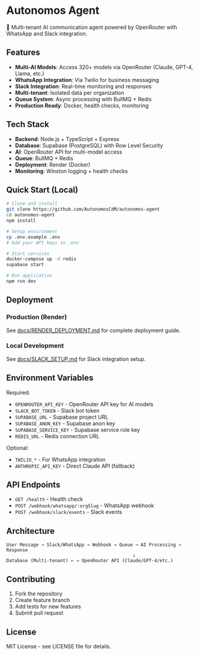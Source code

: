 # Autonomos Agent

🤖 Multi-tenant AI communication agent powered by OpenRouter with WhatsApp and Slack integration.

## Features

- **Multi-AI Models**: Access 320+ models via OpenRouter (Claude, GPT-4, Llama, etc.)
- **WhatsApp Integration**: Via Twilio for business messaging
- **Slack Integration**: Real-time monitoring and responses
- **Multi-tenant**: Isolated data per organization
- **Queue System**: Async processing with BullMQ + Redis
- **Production Ready**: Docker, health checks, monitoring

## Tech Stack

- **Backend**: Node.js + TypeScript + Express
- **Database**: Supabase (PostgreSQL) with Row Level Security
- **AI**: OpenRouter API for multi-model access
- **Queue**: BullMQ + Redis
- **Deployment**: Render (Docker)
- **Monitoring**: Winston logging + health checks

## Quick Start (Local)

```bash
# Clone and install
git clone https://github.com/AutonomosCdM/autonomos-agent
cd autonomos-agent
npm install

# Setup environment
cp .env.example .env
# Add your API keys to .env

# Start services
docker-compose up -d redis
supabase start

# Run application
npm run dev
```

## Deployment

### Production (Render)
See [docs/RENDER_DEPLOYMENT.md](docs/RENDER_DEPLOYMENT.md) for complete deployment guide.

### Local Development
See [docs/SLACK_SETUP.md](docs/SLACK_SETUP.md) for Slack integration setup.

## Environment Variables

Required:
- `OPENROUTER_API_KEY` - OpenRouter API key for AI models
- `SLACK_BOT_TOKEN` - Slack bot token
- `SUPABASE_URL` - Supabase project URL
- `SUPABASE_ANON_KEY` - Supabase anon key
- `SUPABASE_SERVICE_KEY` - Supabase service role key
- `REDIS_URL` - Redis connection URL

Optional:
- `TWILIO_*` - For WhatsApp integration
- `ANTHROPIC_API_KEY` - Direct Claude API (fallback)

## API Endpoints

- `GET /health` - Health check
- `POST /webhook/whatsapp/:orgSlug` - WhatsApp webhook
- `POST /webhook/slack/events` - Slack events

## Architecture

```
User Message → Slack/WhatsApp → Webhook → Queue → AI Processing → Response
                                               ↓
Database (Multi-tenant) ← → OpenRouter API (Claude/GPT-4/etc.)
```

## Contributing

1. Fork the repository
2. Create feature branch
3. Add tests for new features
4. Submit pull request

## License

MIT License - see LICENSE file for details.